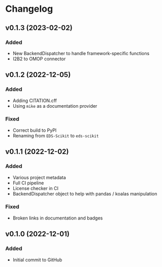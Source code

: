 # Changelog

## v0.1.3 (2023-02-02)

### Added

- New BackendDispatcher to handle framework-specific functions
- I2B2 to OMOP connector

## v0.1.2 (2022-12-05)

### Added

- Adding CITATION.cff
- Using `mike` as a documentation provider

### Fixed

- Correct build to PyPI
- Renaming from `EDS-Scikit` to `eds-scikit`

## v0.1.1 (2022-12-02)

### Added
- Various project metadata
- Full CI pipeline
- License checker in CI
- BackendDispatcher object to help with pandas / koalas manipulation

### Fixed

- Broken links in documentation and badges

## v0.1.0 (2022-12-01)

### Added

- Initial commit to GitHub
